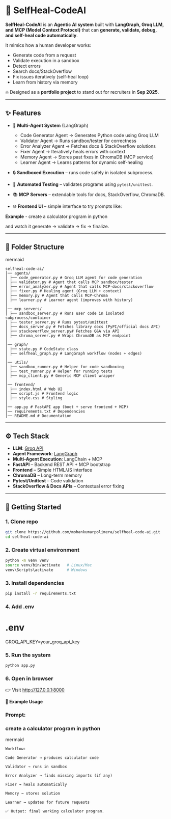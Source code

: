 # 🤖 SelfHeal-CodeAI  

**SelfHeal-CodeAI** is an **Agentic AI system** built with **LangGraph, Groq LLM, and MCP (Model Context Protocol)** that can **generate, validate, debug, and self-heal code automatically**.  

It mimics how a human developer works:  
- Generate code from a request  
- Validate execution in a sandbox  
- Detect errors  
- Search docs/StackOverflow  
- Fix issues iteratively (self-heal loop)  
- Learn from history via memory  

🔥 Designed as a **portfolio project** to stand out for recruiters in **Sep 2025**.  

---

## ✨ Features  

- 🧠 **Multi-Agent System** (LangGraph)  
  - Code Generator Agent → Generates Python code using Groq LLM  
  - Validator Agent → Runs sandbox/tester for correctness  
  - Error Analyzer Agent → Fetches docs & StackOverflow solutions  
  - Fixer Agent → Iteratively heals errors with context  
  - Memory Agent → Stores past fixes in ChromaDB (MCP service)  
  - Learner Agent → Learns patterns for dynamic self-healing  

- 🔒 **Sandboxed Execution** – runs code safely in isolated subprocess.  
- 🧪 **Automated Testing** – validates programs using `pytest/unittest`.  
- 📚 **MCP Servers** – extendable tools for docs, StackOverflow, ChromaDB.  
- 🌐 **Frontend UI** – simple interface to try prompts like:  

**Example** - create a calculator program in python

and watch it generate → validate → fix → finalize.  

---

## 📂 Folder Structure
mermaid
```
selfheal-code-ai/
│── agents/
│ ├── code_generator.py # Groq LLM agent for code generation
│ ├── validator.py # Agent that calls MCP sandbox/tester
│ ├── error_analyzer.py # Agent that calls MCP-docs/stackoverflow
│ ├── fixer.py # Healing agent (Groq LLM + context)
│ ├── memory.py # Agent that calls MCP-Chroma
│ ├── learner.py # Learner agent (improves with history)
│
│── mcp_servers/
│ ├── sandbox_server.py # Runs user code in isolated subprocess/container
│ ├── tester_server.py # Runs pytest/unittest
│ ├── docs_server.py # Fetches library docs (PyPI/official docs API)
│ ├── stackoverflow_server.py# Fetches Q&A via API
│ ├── chroma_server.py # Wraps ChromaDB as MCP endpoint
│
│── graph/
│ ├── state.py # CodeState class
│ ├── selfheal_graph.py # LangGraph workflow (nodes + edges)
│
│── utils/
│ ├── sandbox_runner.py # Helper for code sandboxing
│ ├── test_runner.py # Helper for running tests
│ ├── mcp_client.py # Generic MCP client wrapper
│
│── frontend/
│ ├── index.html # Web UI
│ ├── script.js # Frontend logic
│ ├── style.css # Styling
│
│── app.py # FastAPI app (boot + serve frontend + MCP)
│── requirements.txt # Dependencies
│── README.md # Documentation
```
---

## ⚙️ Tech Stack  

- **LLM**: [Groq API](https://groq.com/)  
- **Agent Framework**: [LangGraph](https://python.langchain.com/docs/langgraph)  
- **Multi-Agent Execution**: LangChain + MCP  
- **FastAPI** – Backend REST API + MCP bootstrap  
- **Frontend** – Simple HTML/JS interface  
- **ChromaDB** – Long-term memory  
- **Pytest/Unittest** – Code validation  
- **StackOverflow & Docs APIs** – Contextual error fixing  

---

## 🚀 Getting Started  

### 1. Clone repo
```bash
git clone https://github.com/mohankumarpolimera/selfheal-code-ai.git
cd selfheal-code-ai
```
### 2. Create virtual environment
```bash
python -m venv venv
source venv/bin/activate   # Linux/Mac
venv\Scripts\activate      # Windows
```
### 3. Install dependencies
```bash
pip install -r requirements.txt
```
### 4. Add .env
# .env
GROQ_API_KEY=your_groq_api_key

### 5. Run the system
```bash
python app.py
```
### 6. Open in browser

👉 Visit http://127.0.0.1:8000

**🧩 Example Usage**

### Prompt:

### create a calculator program in python

mermaid
```
Workflow:

Code Generator → produces calculator code

Validator → runs in sandbox

Error Analyzer → finds missing imports (if any)

Fixer → heals automatically

Memory → stores solution

Learner → updates for future requests

✅ Output: final working calculator program.
```
